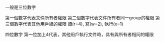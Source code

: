一般是三位數字

第一個數字代表文件所有者權限
第二個數字代表文件所有者同一group的權限
第三個數字代表其他用戶組的權限
讀(r=4), 寫(w=2), 執行(x=1)

四位數字
第一位加上4代表，其他用戶執行文件時，具有與所有者相同的權限


